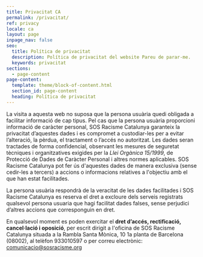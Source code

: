 ```yaml
---
title: Privacitat CA
permalink: /privacitat/
ref: privacy
locale: ca
layout: page
inpage_nav: false
seo:
  title: Política de privacitat
  description: Política de privacitat del website Pareu de parar-me.
  keywords: privacitat
sections:
  - page-content
page-content:
  template: theme/block-of-content.html
  section_id: page-content
  heading: Política de privacitat
---
```

La visita a aquesta web no suposa que la persona usuària quedi obligada a facilitar informació de cap tipus. Pel cas que la persona usuària proporcioni informació de caràcter personal, SOS Racisme Catalunya garanteix la privacitat d’aquestes dades i es compromet a custodiar-les per a evitar l’alteració, la pèrdua, el tractament o l’accés no autoritzat. Les dades seran tractades de forma confidencial, observant les mesures de seguretat tècniques i organitzatives exigides per la *Llei Orgànica 15/1999*, de Protecció de Dades de Caràcter Personal i altres normes aplicables. SOS Racisme Catalunya pot fer ús d'aquestes dades de manera exclusiva (sense cedir-les a tercers) a accions o informacions relatives a l'objectiu amb el que han estat facilitades. 

La persona usuària respondrà de la veracitat de les dades facilitades i SOS Racisme Catalunya es reserva el dret a excloure dels serveis registrats qualsevol persona usuaria que hagi facilitat dades falses, sense perjudici d’altres accions que corresponguin en dret.

En qualsevol moment es poden exercitar el **dret d’accés, rectificació, cancel·lació i oposició**, per escrit dirigit a l'oficina de SOS Racisme Catalunya situada a la Rambla Santa Mònica, 10 1a planta de Barcelona (08002), al telèfon 933010597 o per correu electrònic: [comunicacio@sosracisme.org](mailto:comunicacio@sosracisme.org)
